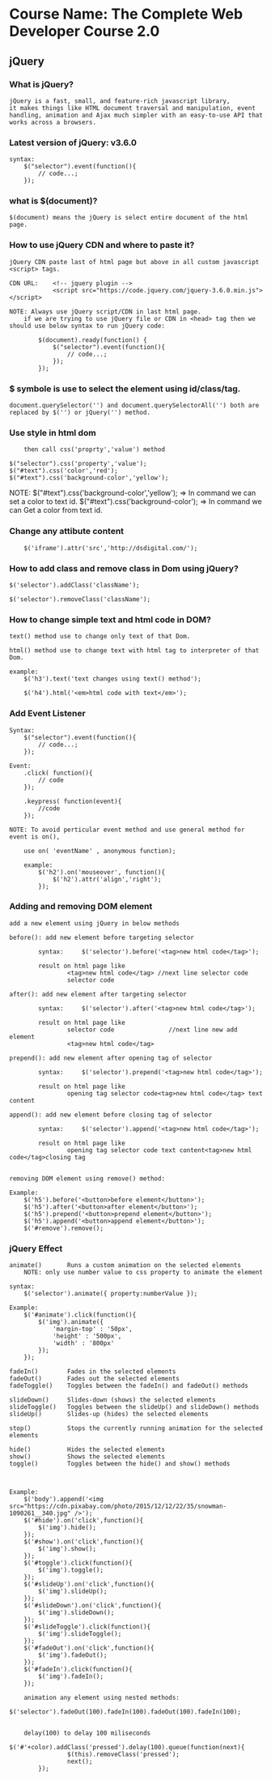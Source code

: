 # Course Name: The Complete Web Developer Course 2.0

## jQuery

### What is jQuery?
	jQuery is a fast, small, and feature-rich javascript library, 
	it makes things like HTML document traversal and manipulation, event handling, animation and Ajax much simpler with an easy-to-use API that works across a browsers. 

### Latest version of jQuery: v3.6.0
	syntax: 
		$("selector").event(function(){
			// code...;
		});

### what is $(document)?

	$(document) means the jQuery is select entire document of the html page.

### How to use jQuery CDN and where to paste it?

	jQuery CDN paste last of html page but above in all custom javascript <script> tags.

	CDN URL: 	<!-- jquery plugin -->
    			<script src="https://code.jquery.com/jquery-3.6.0.min.js"></script>

	NOTE: Always use jQuery script/CDN in last html page.
		if we are trying to use jQuery file or CDN in <head> tag then we should use below syntax to run jQuery code:

			$(document).ready(function() {
				$("selector").event(function(){
					// code...;
				});
			});

### $ symbole is use to select the element using id/class/tag.

	document.querySelector('') and document.querySelectorAll('') both are replaced by $('') or jQuery('') method.

### Use style in html dom 
	
		then call css('proprty','value') method

	$("selector").css('property','value');
	$("#text").css('color','red');
	$("#text").css('background-color','yellow');

NOTE: $("#text").css('background-color','yellow'); => In command we can set a color to text id.
		$("#text").css('background-color'); => In command we can Get a color from text id.

### Change any attibute content     
		$('iframe').attr('src','http://dsdigital.com/');

### How to add class and remove class in Dom using jQuery?

	$('selector').addClass('className');

	$('selector').removeClass('className');

### How to change simple text and html code in DOM?

	text() method use to change only text of that Dom.

	html() method use to change text with html tag to interpreter of that Dom.

	example:
		$('h3').text('text changes using text() method');

		$('h4').html('<em>html code with text</em>');

### Add Event Listener

	Syntax:
		$("selector").event(function(){
			// code...;
		});

	Event:
		.click( function(){
			// code
		});

		.keypress( function(event){
			//code
		});

	NOTE: To avoid perticular event method and use general method for event is on(),

		use on( 'eventName' , anonymous function);

		example:
			$('h2').on('mouseover', function(){
				$('h2').attr('align','right');
			});

### Adding and removing DOM element 

	add a new element using jQuery in below methods

	before(): add new element before targeting selector

			syntax: 	$('selector').before('<tag>new html code</tag>');

			result on html page like
					<tag>new html code</tag> //next line selector code
					selector code

	after(): add new element after targeting selector

			syntax: 	$('selector').after('<tag>new html code</tag>');

			result on html page like
					selector code				//next line new add element
					<tag>new html code</tag>

	prepend(): add new element after opening tag of selector

			syntax: 	$('selector').prepend('<tag>new html code</tag>');

			result on html page like
					opening tag selector code<tag>new html code</tag> text content

	append(): add new element before closing tag of selector

			syntax: 	$('selector').append('<tag>new html code</tag>');

			result on html page like
					opening tag selector code text content<tag>new html code</tag>closing tag

	
	removing DOM element using remove() method:

	Example:
		$('h5').before('<button>before element</button>');
		$('h5').after('<button>after element</button>');
		$('h5').prepend('<button>prepend element</button>');
		$('h5').append('<button>append element</button>');
		$('#remove').remove();

### jQuery Effect

	animate()		Runs a custom animation on the selected elements
		NOTE: only use number value to css property to animate the element

	syntax:
		$('selector').animate({ property:numberValue });

	Example:
		$('#animate').click(function(){
			$('img').animate({
				'margin-top' : '50px',
				'height' : '500px',
				'width' : '800px'
			});
		});

	fadeIn()		Fades in the selected elements
	fadeOut()		Fades out the selected elements
	fadeToggle()	Toggles between the fadeIn() and fadeOut() methods

	slideDown()		Slides-down (shows) the selected elements
	slideToggle()	Toggles between the slideUp() and slideDown() methods
	slideUp()		Slides-up (hides) the selected elements

	stop()			Stops the currently running animation for the selected elements

	hide()			Hides the selected elements
	show()			Shows the selected elements
	toggle()		Toggles between the hide() and show() methods

	

	Example:
		$('body').append('<img src="https://cdn.pixabay.com/photo/2015/12/12/22/35/snowman-1090261__340.jpg" />');
		$('#hide').on('click',function(){
			$('img').hide();
		});
		$('#show').on('click',function(){
			$('img').show();
		});
		$('#toggle').click(function(){
			$('img').toggle();
		});
		$('#slideUp').on('click',function(){
			$('img').slideUp();
		});
		$('#slideDown').on('click',function(){
			$('img').slideDown();
		});
		$('#slideToggle').click(function(){
			$('img').slideToggle();
		});
		$('#fadeOut').on('click',function(){
			$('img').fadeOut();
		});
		$('#fadeIn').click(function(){
			$('img').fadeIn();
		});

		animation any element using nested methods:
			$('selector').fadeOut(100).fadeIn(100).fadeOut(100).fadeIn(100);

		
		delay(100) to delay 100 miliseconds
			$('#'+color).addClass('pressed').delay(100).queue(function(next){
					$(this).removeClass('pressed');
					next();
			});